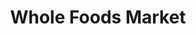 ---
title: "Whole Foods Market"
url: /long-beach/whole-foods-market-east-marina-drive/
shop: Supermarkt
---
